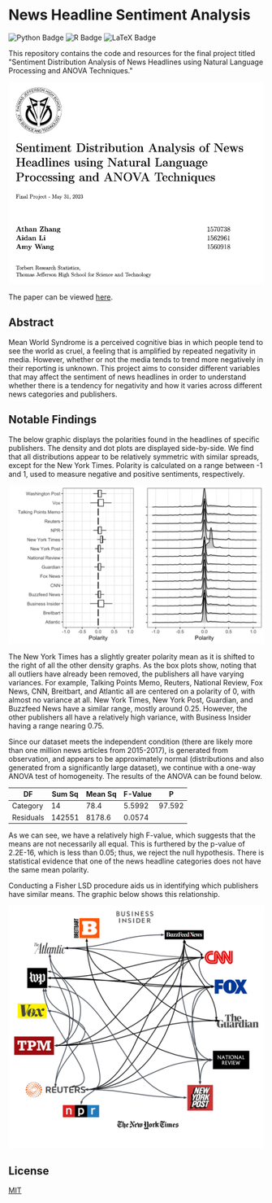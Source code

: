 
# News Headline Sentiment Analysis

![Python Badge](https://img.shields.io/badge/Python-3776AB?logo=python&logoColor=fff&style=flat)
![R Badge](https://img.shields.io/badge/R-276DC3?logo=r&logoColor=fff&style=flat)
![LaTeX Badge](https://img.shields.io/badge/LaTeX-008080?logo=latex&logoColor=fff&style=flat)

This repository contains the code and resources for the final project titled "Sentiment Distribution Analysis of News Headlines using Natural Language Processing and ANOVA Techniques."

![header](https://github.com/athanzxyt/newsheadline-sentiment/blob/main/header.png)

The paper can be viewed [here](https://github.com/athanzxyt/newsheadline-sentiment/blob/main/whitepaper/Zhang2023.pdf).

## Abstract

Mean World Syndrome is a perceived cognitive bias in which people tend to see the world as cruel, a feeling that is amplified by repeated negativity in media. However, whether or not the media tends to trend more negatively in their reporting is unknown. This project aims to consider different variables that may affect the sentiment of news headlines in order to understand whether there is a tendency for negativity and how it varies across different news categories and publishers.

## Notable Findings

The below graphic displays the polarities found in the headlines of specific publishers. The density and dot plots are displayed side-by-side. We find that all distributions appear to be relatively symmetric with similar spreads, except for the New York Times. Polarity is calculated on a range between -1 and 1, used to measure negative and positive sentiments, respectively. 

![publishers](https://github.com/athanzxyt/newsheadline-sentiment/blob/main/whitepaper/images/PubPol_Dist.png)

The New York Times has a slightly greater polarity mean as it is shifted to the right of all the other density graphs. As the box plots show, noting that all outliers have already been removed, the publishers all have varying variances. For example, Talking Points Memo, Reuters, National Review, Fox News, CNN, Breitbart, and Atlantic all are centered on a polarity of 0, with almost no variance at all. New York Times, New York Post, Guardian, and Buzzfeed News have a similar range, mostly around 0.25. However, the other publishers all have a relatively high variance, with Business Insider having a range nearing 0.75.

Since our dataset meets the independent condition (there are likely more than one million news articles from 2015-2017), is generated from observation, and appears to be approximately normal (distributions and also generated from a significantly large dataset), we continue with a one-way ANOVA test of homogeneity. The results of the ANOVA can be found below.

| DF       | Sum Sq | Mean Sq | F-Value | P       |
|----------|--------|---------|---------|---------|
| Category | 14     | 78.4    | 5.5992  | 97.592  | 2.2E-16 |
| Residuals| 142551 | 8178.6  | 0.0574  |         |         |

As we can see, we have a relatively high F-value, which suggests that the means are not necessarily all equal. This is furthered by the p-value of 2.2E-16, which is less than 0.05; thus, we reject the null hypothesis. There is statistical evidence that one of the news headline categories does not have the same mean polarity.

Conducting a Fisher LSD procedure aids us in identifying which publishers have similar means. The graphic below shows this relationship.

![relationships](https://github.com/athanzxyt/newsheadline-sentiment/blob/main/whitepaper/images/relationships.png)


## License

[MIT](https://choosealicense.com/licenses/mit/)

